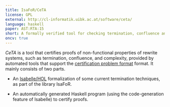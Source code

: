 ```yaml
---
title: IsaFoR/CeTA
license: GPL
external: http://cl-informatik.uibk.ac.at/software/ceta/
language: haskell
paper: AST:RTA:15
short: A formally verified tool for checking termination, confluence and complexity proofs. I have contributed the formalisation of dependency tuples
oncv: true
---
```


*CeTA* is a tool that certifies proofs of non-functional properties of rewrite systems, such as termination, confluence, and complexity,
provided by automated tools that support the [certification problem format](http://cl-informatik.uibk.ac.at/software/cpf/) format. It mainly consists of two parts.

* An [Isabelle/HOL](https://isabelle.in.tum.de/) formalization of some current termination techniques, as part of the library IsaFoR.

* An automatically generated Haskell program (using the code-generation feature of Isabelle) to certify proofs.


